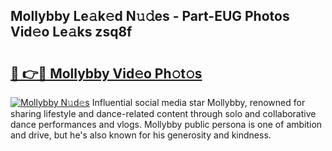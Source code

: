 ## Mollybby Le𝚊k𝚎d N𝚞𝚍es - Part-EUG Photos Vid𝚎o Le𝚊ks zsq8f

# <h2><a href="http://fbdr2hj.evod.top/?m=Mollybby">🔗 👉🔴 Mollybby Vid𝚎o Ph𝚘t𝚘s</a></h2>

[![Mollybby N𝚞d𝚎s](https://i.imgur.com/8V9OHl7.gif)](http://fbdr2hj.evod.top/?m=Mollybby)
Influential social media star Mollybby, renowned for sharing lifestyle and dance-related content through solo and collaborative dance performances and vlogs. Mollybby public persona is one of ambition and drive, but he's also known for his generosity and kindness. 
